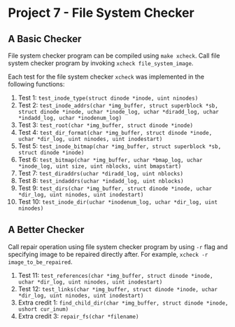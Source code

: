 # Project 7 - File System Checker

## A Basic Checker

File system checker program can be compiled using `make xcheck`. Call file system checker program by invoking `xcheck file_system_image`.

Each test for the file system checker `xcheck` was implemented in the following functions:
  1. Test 1: `test_inode_type(struct dinode *inode, uint ninodes)`
  2. Test 2: `test_inode_addrs(char *img_buffer, struct superblock *sb, struct dinode *inode, uchar *inode_log, uchar *diradd_log, uchar *indadd_log, uchar *inodenum_log)`
  3. Test 3: `test_root(char *img_buffer, struct dinode *inode)`
  4. Test 4: `test_dir_format(char *img_buffer, struct dinode *inode, uchar *dir_log, uint ninodes, uint inodestart)`
  5. Test 5: `test_inode_bitmap(char *img_buffer, struct superblock *sb, struct dinode *inode)`
  6. Test 6: `test_bitmap(char *img_buffer, uchar *bmap_log, uchar *inode_log, uint size, uint nblocks, uint bmapstart)`
  7. Test 7: `test_diraddrs(uchar *diradd_log, uint nblocks)`
  8. Test 8: `test_indaddrs(uchar *indadd_log, uint nblocks)`
  9. Test 9: `test_dirs(char *img_buffer, struct dinode *inode, uchar *dir_log, uint ninodes, uint inodestart)`
  10. Test 10: `test_inode_dir(uchar *inodenum_log, uchar *dir_log, uint ninodes)`


## A Better Checker

Call repair operation using file system checker program by using `-r` flag and specifying image to be repaired directly after. For example, `xcheck -r image_to_be_repaired`.

  1. Test 11: `test_references(char *img_buffer, struct dinode *inode, uchar *dir_log, uint ninodes, uint inodestart)`
  2. Test 12: `test_links(char *img_buffer, struct dinode *inode, uchar *dir_log, uint ninodes, uint inodestart)`
  3. Extra credit 1: `find_child_dir(char *img_buffer, struct dinode *inode, ushort cur_inum)`
  4. Extra credit 3: `repair_fs(char *filename)`
